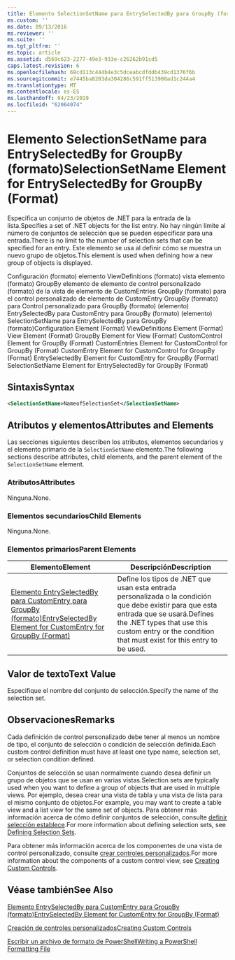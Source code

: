 ```yaml
---
title: Elemento SelectionSetName para EntrySelectedBy para GroupBy (formato) | Microsoft Docs
ms.custom: ''
ms.date: 09/13/2016
ms.reviewer: ''
ms.suite: ''
ms.tgt_pltfrm: ''
ms.topic: article
ms.assetid: d569c623-2277-49e3-933e-c26262b91cd5
caps.latest.revision: 6
ms.openlocfilehash: 69cd113c444b4e3c5dceabcdfddb439cd1376f6b
ms.sourcegitcommit: e7445ba8203da304286c591ff513900ad1c244a4
ms.translationtype: MT
ms.contentlocale: es-ES
ms.lasthandoff: 04/23/2019
ms.locfileid: "62064074"
---
```

# <a name="selectionsetname-element-for-entryselectedby-for-groupby-format"></a><span data-ttu-id="d6c81-102">Elemento SelectionSetName para EntrySelectedBy for GroupBy (formato)</span><span class="sxs-lookup"><span data-stu-id="d6c81-102">SelectionSetName Element for EntrySelectedBy for GroupBy (Format)</span></span>

<span data-ttu-id="d6c81-103">Especifica un conjunto de objetos de .NET para la entrada de la lista.</span><span class="sxs-lookup"><span data-stu-id="d6c81-103">Specifies a set of .NET objects for the list entry.</span></span> <span data-ttu-id="d6c81-104">No hay ningún límite al número de conjuntos de selección que se pueden especificar para una entrada.</span><span class="sxs-lookup"><span data-stu-id="d6c81-104">There is no limit to the number of selection sets that can be specified for an entry.</span></span> <span data-ttu-id="d6c81-105">Este elemento se usa al definir cómo se muestra un nuevo grupo de objetos.</span><span class="sxs-lookup"><span data-stu-id="d6c81-105">This element is used when defining how a new group of objects is displayed.</span></span>

<span data-ttu-id="d6c81-106">Configuración (formato) elemento ViewDefinitions (formato) vista elemento (formato) GroupBy elemento de elemento de control personalizado (formato) de la vista de elemento de CustomEntries GroupBy (formato) para el control personalizado de elemento de CustomEntry GroupBy (formato) para Control personalizado para GroupBy (formato) (elemento) EntrySelectedBy para CustomEntry para GroupBy (formato) (elemento) SelectionSetName para EntrySelectedBy para GroupBy (formato)</span><span class="sxs-lookup"><span data-stu-id="d6c81-106">Configuration Element (Format) ViewDefinitions Element (Format) View Element (Format) GroupBy Element for View (Format) CustomControl Element for GroupBy (Format) CustomEntries Element for CustomControl for GroupBy (Format) CustomEntry Element for CustomControl for GroupBy (Format) EntrySelectedBy Element for CustomEntry for GroupBy (Format) SelectionSetName Element for EntrySelectedBy for GroupBy (Format)</span></span>

## <a name="syntax"></a><span data-ttu-id="d6c81-107">Sintaxis</span><span class="sxs-lookup"><span data-stu-id="d6c81-107">Syntax</span></span>

```xml
<SelectionSetName>NameofSelectionSet</SelectionSetName>
```

## <a name="attributes-and-elements"></a><span data-ttu-id="d6c81-108">Atributos y elementos</span><span class="sxs-lookup"><span data-stu-id="d6c81-108">Attributes and Elements</span></span>

<span data-ttu-id="d6c81-109">Las secciones siguientes describen los atributos, elementos secundarios y el elemento primario de la `SelectionSetName` elemento.</span><span class="sxs-lookup"><span data-stu-id="d6c81-109">The following sections describe attributes, child elements, and the parent element of the `SelectionSetName` element.</span></span>

### <a name="attributes"></a><span data-ttu-id="d6c81-110">Atributos</span><span class="sxs-lookup"><span data-stu-id="d6c81-110">Attributes</span></span>

<span data-ttu-id="d6c81-111">Ninguna.</span><span class="sxs-lookup"><span data-stu-id="d6c81-111">None.</span></span>

### <a name="child-elements"></a><span data-ttu-id="d6c81-112">Elementos secundarios</span><span class="sxs-lookup"><span data-stu-id="d6c81-112">Child Elements</span></span>

<span data-ttu-id="d6c81-113">Ninguna.</span><span class="sxs-lookup"><span data-stu-id="d6c81-113">None.</span></span>

### <a name="parent-elements"></a><span data-ttu-id="d6c81-114">Elementos primarios</span><span class="sxs-lookup"><span data-stu-id="d6c81-114">Parent Elements</span></span>

|<span data-ttu-id="d6c81-115">Elemento</span><span class="sxs-lookup"><span data-stu-id="d6c81-115">Element</span></span>|<span data-ttu-id="d6c81-116">Descripción</span><span class="sxs-lookup"><span data-stu-id="d6c81-116">Description</span></span>|
|-------------|-----------------|
|[<span data-ttu-id="d6c81-117">Elemento EntrySelectedBy para CustomEntry para GroupBy (formato)</span><span class="sxs-lookup"><span data-stu-id="d6c81-117">EntrySelectedBy Element for CustomEntry for GroupBy (Format)</span></span>](./entryselectedby-element-for-customentry-for-groupby-format.md)|<span data-ttu-id="d6c81-118">Define los tipos de .NET que usan esta entrada personalizada o la condición que debe existir para que esta entrada que se usará.</span><span class="sxs-lookup"><span data-stu-id="d6c81-118">Defines the .NET types that use this custom entry or the condition that must exist for this entry to be used.</span></span>|

## <a name="text-value"></a><span data-ttu-id="d6c81-119">Valor de texto</span><span class="sxs-lookup"><span data-stu-id="d6c81-119">Text Value</span></span>

<span data-ttu-id="d6c81-120">Especifique el nombre del conjunto de selección.</span><span class="sxs-lookup"><span data-stu-id="d6c81-120">Specify the name of the selection set.</span></span>

## <a name="remarks"></a><span data-ttu-id="d6c81-121">Observaciones</span><span class="sxs-lookup"><span data-stu-id="d6c81-121">Remarks</span></span>

<span data-ttu-id="d6c81-122">Cada definición de control personalizado debe tener al menos un nombre de tipo, el conjunto de selección o condición de selección definida.</span><span class="sxs-lookup"><span data-stu-id="d6c81-122">Each custom control definition must have at least one type name, selection set, or selection condition defined.</span></span>

<span data-ttu-id="d6c81-123">Conjuntos de selección se usan normalmente cuando desea definir un grupo de objetos que se usan en varias vistas.</span><span class="sxs-lookup"><span data-stu-id="d6c81-123">Selection sets are typically used when you want to define a group of objects that are used in multiple views.</span></span> <span data-ttu-id="d6c81-124">Por ejemplo, desea crear una vista de tabla y una vista de lista para el mismo conjunto de objetos.</span><span class="sxs-lookup"><span data-stu-id="d6c81-124">For example, you may want to create a table view and a list view for the same set of objects.</span></span> <span data-ttu-id="d6c81-125">Para obtener más información acerca de cómo definir conjuntos de selección, consulte [definir selección establece](./defining-selection-sets.md).</span><span class="sxs-lookup"><span data-stu-id="d6c81-125">For more information about defining selection sets, see [Defining Selection Sets](./defining-selection-sets.md).</span></span>

<span data-ttu-id="d6c81-126">Para obtener más información acerca de los componentes de una vista de control personalizado, consulte [crear controles personalizados](./creating-custom-controls.md).</span><span class="sxs-lookup"><span data-stu-id="d6c81-126">For more information about the components of a custom control view, see [Creating Custom Controls](./creating-custom-controls.md).</span></span>

## <a name="see-also"></a><span data-ttu-id="d6c81-127">Véase también</span><span class="sxs-lookup"><span data-stu-id="d6c81-127">See Also</span></span>

[<span data-ttu-id="d6c81-128">Elemento EntrySelectedBy para CustomEntry para GroupBy (formato)</span><span class="sxs-lookup"><span data-stu-id="d6c81-128">EntrySelectedBy Element for CustomEntry for GroupBy (Format)</span></span>](./entryselectedby-element-for-customentry-for-groupby-format.md)

[<span data-ttu-id="d6c81-129">Creación de controles personalizados</span><span class="sxs-lookup"><span data-stu-id="d6c81-129">Creating Custom Controls</span></span>](./creating-custom-controls.md)

[<span data-ttu-id="d6c81-130">Escribir un archivo de formato de PowerShell</span><span class="sxs-lookup"><span data-stu-id="d6c81-130">Writing a PowerShell Formatting File</span></span>](./writing-a-powershell-formatting-file.md)
